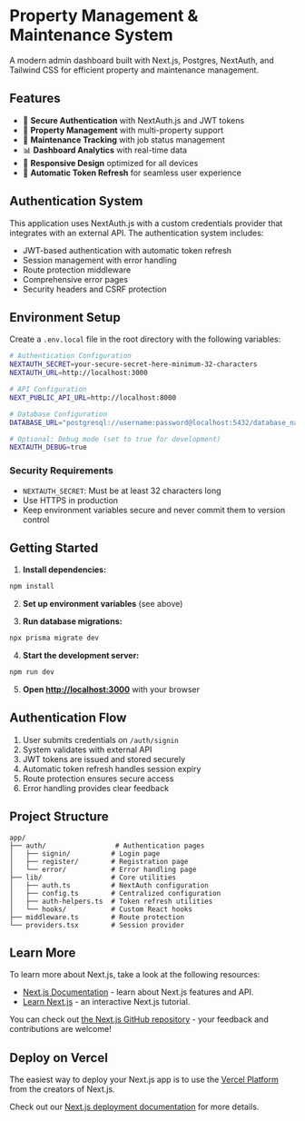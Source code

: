 # Property Management & Maintenance System

A modern admin dashboard built with Next.js, Postgres, NextAuth, and Tailwind CSS for efficient property and maintenance management.

## Features

- 🔐 **Secure Authentication** with NextAuth.js and JWT tokens
- 🏢 **Property Management** with multi-property support
- 🔧 **Maintenance Tracking** with job status management
- 📊 **Dashboard Analytics** with real-time data
- 📱 **Responsive Design** optimized for all devices
- 🔄 **Automatic Token Refresh** for seamless user experience

## Authentication System

This application uses NextAuth.js with a custom credentials provider that integrates with an external API. The authentication system includes:

- JWT-based authentication with automatic token refresh
- Session management with error handling
- Route protection middleware
- Comprehensive error pages
- Security headers and CSRF protection

## Environment Setup

Create a `.env.local` file in the root directory with the following variables:

```bash
# Authentication Configuration
NEXTAUTH_SECRET=your-secure-secret-here-minimum-32-characters
NEXTAUTH_URL=http://localhost:3000

# API Configuration
NEXT_PUBLIC_API_URL=http://localhost:8000

# Database Configuration
DATABASE_URL="postgresql://username:password@localhost:5432/database_name"

# Optional: Debug mode (set to true for development)
NEXTAUTH_DEBUG=true
```

### Security Requirements

- `NEXTAUTH_SECRET`: Must be at least 32 characters long
- Use HTTPS in production
- Keep environment variables secure and never commit them to version control

## Getting Started

1. **Install dependencies:**
```bash
npm install
```

2. **Set up environment variables** (see above)

3. **Run database migrations:**
```bash
npx prisma migrate dev
```

4. **Start the development server:**
```bash
npm run dev
```

5. **Open [http://localhost:3000](http://localhost:3000)** with your browser

## Authentication Flow

1. User submits credentials on `/auth/signin`
2. System validates with external API
3. JWT tokens are issued and stored securely
4. Automatic token refresh handles session expiry
5. Route protection ensures secure access
6. Error handling provides clear feedback

## Project Structure

```
app/
├── auth/                 # Authentication pages
│   ├── signin/          # Login page
│   ├── register/        # Registration page
│   └── error/           # Error handling page
├── lib/                 # Core utilities
│   ├── auth.ts          # NextAuth configuration
│   ├── config.ts        # Centralized configuration
│   ├── auth-helpers.ts  # Token refresh utilities
│   └── hooks/           # Custom React hooks
├── middleware.ts        # Route protection
└── providers.tsx        # Session provider
```

## Learn More

To learn more about Next.js, take a look at the following resources:

- [Next.js Documentation](https://nextjs.org/docs) - learn about Next.js features and API.
- [Learn Next.js](https://nextjs.org/learn) - an interactive Next.js tutorial.

You can check out [the Next.js GitHub repository](https://github.com/vercel/next.js) - your feedback and contributions are welcome!

## Deploy on Vercel

The easiest way to deploy your Next.js app is to use the [Vercel Platform](https://vercel.com/new?utm_medium=default-template&filter=next.js&utm_source=create-next-app&utm_campaign=create-next-app-readme) from the creators of Next.js.

Check out our [Next.js deployment documentation](https://nextjs.org/docs/app/building-your-application/deploying) for more details.
